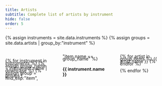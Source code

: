 ```yaml
---
title: Artists
subtitle: Complete list of artists by instrument
hide: false
order: 5
---
```


<style>

.div-columns {
   columns:     100px 3;
   column-gap:  45px;
   font-size:   14px; 
   height:      2000px; 
}
  
.div-columns p {
   line-height: 8px;   /* within paragraph */
   &:not(:last-child)  {
      margin-bottom: 4px;
   }
}

.div-columns div {
   display: inline-block;
}

</style>

{% assign instruments = site.data.instruments %}
{% assign groups = site.data.artists | group_by:"instrument" %}

<br/>

<div class="div-columns" markdown="1">

{% for instrument in instruments %}
{% assign group_name = instrument.name | downcase %}
{% assign group = groups | find_exp:"item", "item.name == group_name" %}

#### {{ instrument.name }}
{% for artist in group.items %}
{{ artist.name }}
{% endfor %}

{% endfor %}

</div>
